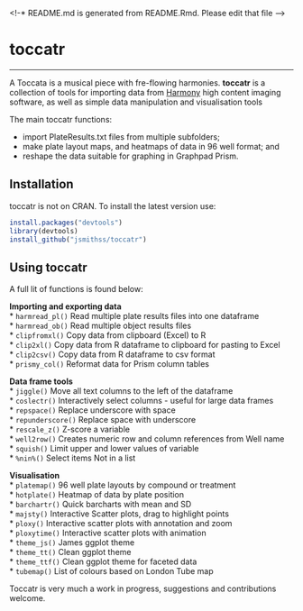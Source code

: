 
\<!-\* README.md is generated from README.Rmd. Please edit that file –\>

# toccatr

------------------------------------------------------------------------

A Toccata is a musical piece with fre-flowing harmonies. **toccatr** is
a collection of tools for importing data from
[Harmony](%22https://www.revvity.com/gb-en/product/harmony-5-2-office-revvity-hh17000019%22)
high content imaging software, as well as simple data manipulation and
visualisation tools

The main toccatr functions:

- import PlateResults.txt files from multiple subfolders;
- make plate layout maps, and heatmaps of data in 96 well format; and
- reshape the data suitable for graphing in Graphpad Prism.

## <i class="fa fa-cog" aria-hidden="true"></i> Installation

toccatr is not on CRAN. To install the latest version use:

``` r
install.packages("devtools")
library(devtools)
install_github("jsmithss/toccatr")
```

## Using toccatr

A full lit of functions is found below:

**Importing and exporting data**  
\* `harmread_pl()` Read multiple plate results files into one
dataframe  
\* `harmread_ob()` Read multiple object results files  
\* `clipfromxl()` Copy data from clipboard (Excel) to R  
\* `clip2xl()` Copy data from R dataframe to clipboard for pasting to
Excel  
\* `clip2csv()` Copy data from R dataframe to csv format  
\* `prismy_col()` Reformat data for Prism column tables

**Data frame tools**  
\* `jiggle()` Move all text columns to the left of the dataframe  
\* `coslectr()` Interactively select columns - useful for large data
frames  
\* `repspace()` Replace underscore with space  
\* `repunderscore()` Replace space with underscore  
\* `rescale_z()` Z-score a variable  
\* `well2row()` Creates numeric row and column references from Well
name  
\* `squish()` Limit upper and lower values of variable  
\* `%nin%()` Select items Not in a list

**Visualisation**  
\* `platemap()` 96 well plate layouts by compound or treatment  
\* `hotplate()` Heatmap of data by plate position  
\* `barchartr()` Quick barcharts with mean and SD  
\* `majsty()` Interactive Scatter plots, drag to highlight points  
\* `ploxy()` Interactive scatter plots with annotation and zoom  
\* `ploxytime()` Interactive scatter plots with animation  
\* `theme_js()` James ggplot theme  
\* `theme_tt()` Clean ggplot theme  
\* `theme_ttf()` Clean ggplot theme for faceted data  
\* `tubemap()` List of colours based on London Tube map

Toccatr is very much a work in progress, suggestions and contributions
welcome.
